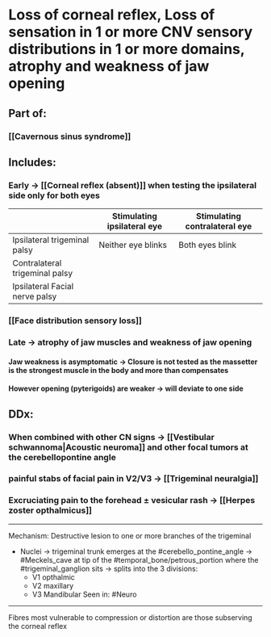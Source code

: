 # Loss of corneal reflex, Loss of sensation in 1 or more CNV sensory distributions in 1 or more domains, atrophy and weakness of jaw opening
## Part of:
### [[Cavernous sinus syndrome]]
## Includes:
### Early -> [[Corneal reflex (absent)]] when testing the ipsilateral side only for both eyes
|                                | Stimulating ipsilateral eye | Stimulating contralateral eye |
| ------------------------------ | --------------------------- | ----------------------------- |
| Ipsilateral trigeminal palsy   | Neither eye blinks          | Both eyes blink               |
| Contralateral trigeminal palsy |                             |                               |
| Ipsilateral Facial nerve palsy |                             |                               |
### [[Face distribution sensory loss]]
### Late -> atrophy of jaw muscles and weakness of jaw opening 
#### Jaw weakness is asymptomatic -> Closure is not tested as the massetter is the strongest muscle in the body and more than compensates
#### However opening (pyterigoids) are weaker -> will deviate to one side 

## DDx:
### When combined with other CN signs -> [[Vestibular schwannoma|Acoustic neuroma]] and other focal tumors at the cerebellopontine angle 
### painful stabs of facial pain in V2/V3 -> [[Trigeminal neuralgia]]
### Excruciating pain to the forehead ± vesicular rash -> [[Herpes zoster opthalmicus]]

---
Mechanism: Destructive lesion to one or more branches of the trigeminal
- Nuclei -> trigeminal trunk emerges at the #cerebello_pontine_angle -> #Meckels_cave at tip of the #temporal_bone/petrous_portion where the #trigeminal_ganglion sits -> splits into the 3 divisions:
	- V1 opthalmic
	- V2 maxillary
	- V3 Mandibular
Seen in: #Neuro 



---
Fibres most vulnerable to compression or distortion are those subserving the corneal reflex